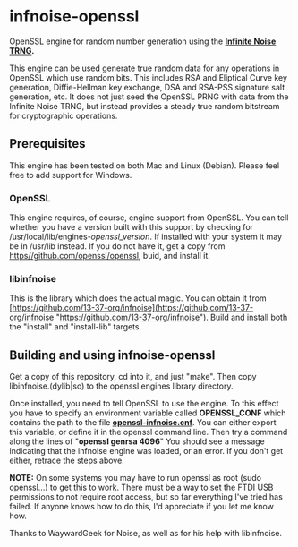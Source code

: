# infnoise-openssl
OpenSSL engine for random number generation using the **[Infinite Noise TRNG](https://github.com/13-37-org/infnoise "infnoise TRNG").**

This engine can be used generate true random data for any operations in OpenSSL which use random bits. This includes RSA and Eliptical Curve key generation, Diffie-Hellman key exchange, DSA and RSA-PSS signature salt generation, etc. It does not just seed the OpenSSL PRNG with data from the Infinite Noise TRNG, but instead provides a steady true random bitstream for cryptographic operations.
## Prerequisites
This engine has been tested on both Mac and Linux (Debian). Please feel free to add support for Windows.
### OpenSSL
This engine requires, of course, engine support from OpenSSL.  You can tell whether you have a version built with this support by checking for /usr/local/lib/engines-*openssl_version*. If installed with your system it may be in /usr/lib instead.  If you do not have it, get a copy from [https//github.com/openssl/openssl](https//github.com/openssl/openssl "https//github.com/openssl/openssl"), buid, and install it.
### libinfnoise

This is the library which does the actual magic.  You can obtain it from [https://github.com/13-37-org/infnoise](https://github.com/13-37-org/infnoise "https://github.com/13-37-org/infnoise"). Build and install both the "install" and "install-lib" targets.
## Building and using infnoise-openssl
Get a copy of this repository, cd into it, and just "make".  Then copy libinfnoise.(dylib|so) to the openssl engines library directory.

Once installed, you need to tell OpenSSL to use the engine.  To this effect you have to specify an environment variable called **OPENSSL_CONF** which contains the path to the file **[openssl-infnoise.cnf](https://github.com/tinskip/infnoise-openssl/blob/master/infnoise-openssl.cnf "openssl-infnoise.cnf")**. You can either export this variable, or define it in the openssl command line.  Then try a command along the lines of "**openssl genrsa 4096**" You should see a message indicating that the infnoise engine was loaded, or an error. If you don't get either, retrace the steps above.

**NOTE:** On some systems you may have to run openssl as root (sudo openssl...) to get this to work. There must be a way to set the FTDI USB permissions to not require root access, but so far everything I've tried has failed. If anyone knows how to do this, I'd appreciate if you let me know how.

Thanks to WaywardGeek for Noise, as well as for his help with libinfnoise.
